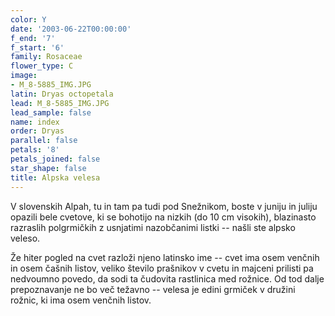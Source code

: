 ```yaml
---
color: Y
date: '2003-06-22T00:00:00'
f_end: '7'
f_start: '6'
family: Rosaceae
flower_type: C
image:
- M_8-5885_IMG.JPG
latin: Dryas octopetala
lead: M_8-5885_IMG.JPG
lead_sample: false
name: index
order: Dryas
parallel: false
petals: '8'
petals_joined: false
star_shape: false
title: Alpska velesa
---
```

V slovenskih Alpah, tu in tam pa tudi pod Snežnikom, boste v juniju in juliju opazili bele cvetove, ki se bohotijo na nizkih (do 10 cm visokih), blazinasto razraslih polgrmičkih z usnjatimi nazobčanimi listki -- našli ste alpsko veleso.

Že hiter pogled na cvet razloži njeno latinsko ime -- cvet ima osem venčnih in osem čašnih listov, veliko število prašnikov v cvetu in majceni prilisti pa nedvoumno povedo, da sodi ta čudovita rastlinica med rožnice. Od tod dalje prepoznavanje ne bo več težavno -- velesa je edini grmiček v družini rožnic, ki ima osem venčnih listov.
